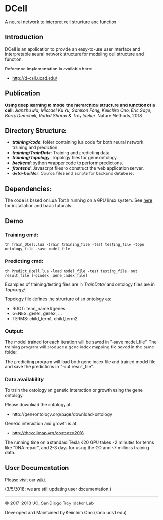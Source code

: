 # DCell
A neural network to interpret cell structure and function

## Introduction
DCell is an application to provide an easy-to-use user interface and interpretable neural network structure for modeling cell structure and function.

Reference implementation is available here:

- http://d-cell.ucsd.edu/

## Publication

**Using deep learning to model the hierarchical structure and function of a cell**. 
*Jianzhu Ma, Michael Ku Yu, Samson Fong, Keiichiro Ono, Eric Sage, Barry Demchak, Roded Sharan & Trey Ideker*.  Nature Methods, 2018


## Directory Structure:

- ***training/code***: folder containing lua code for both neural network training and prediction.
- ***training/TrainData***: Training and predicting data.
- ***training/Topology***: Topology files for gene ontology.
- ***backend***: python wrapper code to perform predictions.
- ***frontend***: Javascript files to construct the web application server.
- ***data-builder***: Source files and scripts for backend database.

## Dependencies:
The code is based on Lua Torch running on a GPU linux system. See [here](http://torch.ch) for installation and basic tutorials.

## Demo

### Training cmd: 
```
th Train_DCell.lua -train training_file -test testing_file -topo ontology_file -save model_file
```
### Predicting cmd:
```
th Predict_Dcell.lua -load model_file -test testing_file -out result_file [-gindex  gene_index_file]
```

Examples of training/testing files are in *TrainData/* and ontology files are in *Topology/*.

Topology file defines the structure of an ontology as:

- ROOT: term_name #genes
- GENES: gene1, gene2, ...
- TERMS: child_term1, child_term2

### Output:
The model trained for each iteration will be saved in "-save model_file". The training program will produce a gene index mapping file saved in the same folder.

The predicting program will load both gene index file and trained model file and save the predictions in "-out result_file". 

### Data availability
To train the ontology on genetic interaction or growth using the gene ontology. 

Please download the ontology at: 

- http://geneontology.org/page/download-ontology 

Genetic interaction and growth is at:

- http://thecellmap.org/costanzo2016

The running time on a standard Tesla K20 GPU takes <2 minutes for terms like "DNA repair", and 2-3 days for using the GO and ~7 millions training data.

## User Documentation
Please visit our [wiki](https://github.com/idekerlab/DCell/wiki).

(3/5/2018: we are still updating user documentation.)

----
&copy; 2017-2018 UC, San Diego Trey Ideker Lab

Developed and Maintained by Keiichiro Ono (kono ucsd edu)

